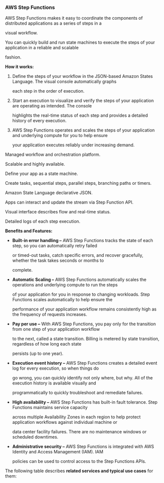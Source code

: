 ### AWS Step Functions


AWS Step Functions makes it easy to coordinate the components of distributed applications as a series of steps in a

visual workflow.


You can quickly build and run state machines to execute the steps of your application in a reliable and scalable

fashion.


**How it works:**


1. Define the steps of your workflow in the JSON-based Amazon States Language. The visual console automatically graphs

   each step in the order of execution.

2. Start an execution to visualize and verify the steps of your application are operating as intended. The console

   highlights the real-time status of each step and provides a detailed history of every execution.

3. AWS Step Functions operates and scales the steps of your application and underlying compute for you to help ensure

   your application executes reliably under increasing demand.


Managed workflow and orchestration platform.


Scalable and highly available.


Define your app as a state machine.


Create tasks, sequential steps, parallel steps, branching paths or timers.


Amazon State Language declarative JSON.


Apps can interact and update the stream via Step Function API.


Visual interface describes flow and real-time status.


Detailed logs of each step execution.


**Benefits and Features:**


- **Built-in error handling –** AWS Step Functions tracks the state of each step, so you can automatically retry failed

  or timed-out tasks, catch specific errors, and recover gracefully, whether the task takes seconds or months to

  complete.

- **Automatic Scaling –** AWS Step Functions automatically scales the operations and underlying compute to run the steps

  of your application for you in response to changing workloads. Step Functions scales automatically to help ensure the

  performance of your application workflow remains consistently high as the frequency of requests increases.

- **Pay per use –** With AWS Step Functions, you pay only for the transition from one step of your application workflow

  to the next, called a state transition. Billing is metered by state transition, regardless of how long each state

  persists (up to one year).

- **Execution event history –** AWS Step Functions creates a detailed event log for every execution, so when things do

  go wrong, you can quickly identify not only where, but why. All of the execution history is available visually and

  programmatically to quickly troubleshoot and remediate failures.

- **High availability –** AWS Step Functions has built-in fault tolerance. Step Functions maintains service capacity

  across multiple Availability Zones in each region to help protect application workflows against individual machine or

  data center facility failures. There are no maintenance windows or scheduled downtimes.

- **Administrative security –** AWS Step Functions is integrated with AWS Identity and Access Management (IAM). IAM

  policies can be used to control access to the Step Functions APIs.


The following table describes **related services and typical use cases** for them:


